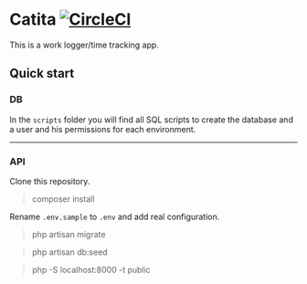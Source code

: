 # Catita [![CircleCI](https://circleci.com/gh/dsalvagni/catita.svg?style=svg)](https://circleci.com/gh/dsalvagni/catita)

This is a work logger/time tracking app.

## Quick start

### DB
In the `scripts` folder you will find all SQL scripts to create the database and a user and his permissions for each environment.

-----

### API
Clone this repository.

> composer install

Rename `.env.sample` to `.env` and add real configuration.

> php artisan migrate

> php artisan db:seed

> php -S localhost:8000 -t public
